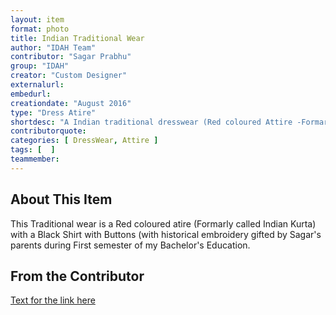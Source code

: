 ```yaml
---
layout: item
format: photo
title: Indian Traditional Wear
author: "IDAH Team"
contributor: "Sagar Prabhu"
group: "IDAH"
creator: "Custom Designer"
externalurl: 
embedurl: 
creationdate: "August 2016"
type: "Dress Atire"
shortdesc: "A Indian traditional dresswear (Red coloured Attire -Formarly called Indian Kurta with a Black Shirt with Historical Embroidery Buttons)"
contributorquote: 
categories: [ DressWear, Attire ]
tags: [  ]
teammember: 
---
```


## About This Item

This Traditional wear is a Red coloured atire (Formarly called Indian Kurta) with a Black Shirt with Buttons (with historical embroidery
gifted by Sagar's parents during First semester of my Bachelor's Education.

## From the Contributor 

[Text for the link here](www.jstor.org/stable/calicojournal.29.1.24.)
